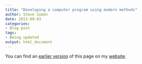 ```yaml
---
title: "Developing a computer program using modern methods"
author: Steve Simon
date: 2013-09-03
categories:
- Blog post
tags:
- Being updated
output: html_document
---
```


You can find an [earlier version][sim1] of this page on my [website][sim2].

[sim1]: http://www.pmean.com/13/program.html
[sim2]: http://www.pmean.com
